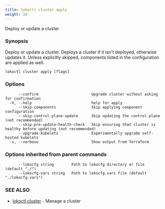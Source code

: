 ```yaml
---
title: lokoctl cluster apply
weight: 10
---
```


Deploy or update a cluster

### Synopsis

Deploy or update a cluster.
Deploys a cluster if it isn't deployed, otherwise updates it.
Unless explicitly skipped, components listed in the configuration are applied as well.

```
lokoctl cluster apply [flags]
```

### Options

```
      --confirm                        Upgrade cluster without asking for confirmation
  -h, --help                           help for apply
      --skip-components                Skip applying component configuration
      --skip-control-plane-update      Skip updating the control plane (not recommended)
      --skip-pre-update-health-check   Skip ensuring that cluster is healthy before updating (not recommended)
      --upgrade-kubelets               Experimentally upgrade self-hosted kubelets
  -v, --verbose                        Show output from Terraform
```

### Options inherited from parent commands

```
      --lokocfg string        Path to lokocfg directory or file (default "./")
      --lokocfg-vars string   Path to lokocfg.vars file (default "./lokocfg.vars")
```

### SEE ALSO

* [lokoctl cluster](lokoctl_cluster.md)	 - Manage a cluster

